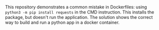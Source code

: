 This repository demonstrates a common mistake in Dockerfiles: using `python3 -m pip install requests` in the CMD instruction.  This installs the package, but doesn't run the application. The solution shows the correct way to build and run a python app in a docker container.